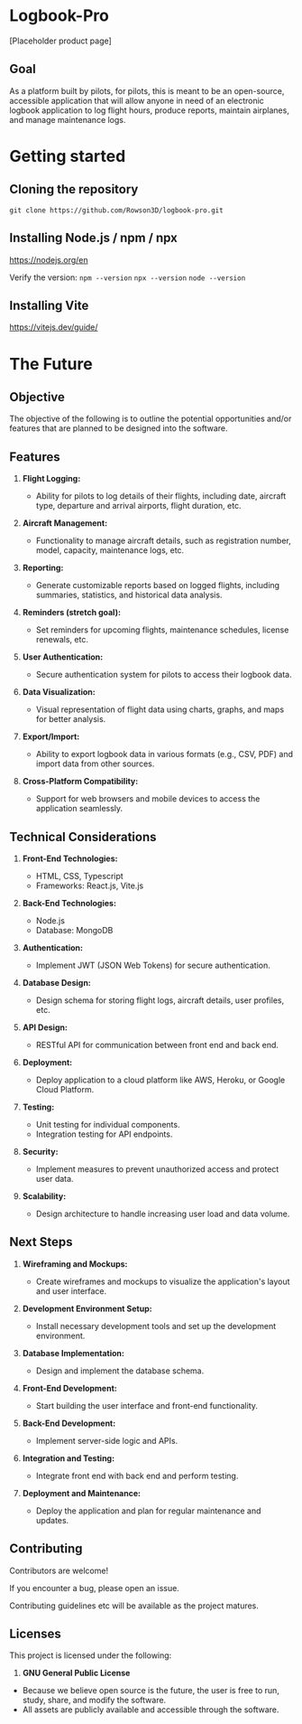 # Logbook-Pro
[Placeholder product page]

## Goal
As a platform built by pilots, for pilots, this is meant to be an open-source, accessible application that will allow anyone in need of an electronic logbook application to log flight hours, produce reports, maintain airplanes, and manage maintenance logs.

# Getting started

## Cloning the repository
```git clone https://github.com/Rowson3D/logbook-pro.git```

## Installing Node.js / npm / npx

https://nodejs.org/en

Verify the version:
```npm --version```
```npx --version```
```node --version```

## Installing Vite

https://vitejs.dev/guide/

# The Future

## Objective
The objective of the following is to outline the potential opportunities and/or features that are planned to be designed into the software.

## Features
1. **Flight Logging:**
   - Ability for pilots to log details of their flights, including date, aircraft type, departure and arrival airports, flight duration, etc.
   
2. **Aircraft Management:**
   - Functionality to manage aircraft details, such as registration number, model, capacity, maintenance logs, etc.

3. **Reporting:**
   - Generate customizable reports based on logged flights, including summaries, statistics, and historical data analysis.

4. **Reminders (stretch goal):**
   - Set reminders for upcoming flights, maintenance schedules, license renewals, etc.

5. **User Authentication:**
   - Secure authentication system for pilots to access their logbook data.

6. **Data Visualization:**
   - Visual representation of flight data using charts, graphs, and maps for better analysis.

7. **Export/Import:**
   - Ability to export logbook data in various formats (e.g., CSV, PDF) and import data from other sources.

8. **Cross-Platform Compatibility:**
   - Support for web browsers and mobile devices to access the application seamlessly.

## Technical Considerations
1. **Front-End Technologies:**
   - HTML, CSS, Typescript
   - Frameworks: React.js, Vite.js
   
2. **Back-End Technologies:**
   - Node.js
   - Database: MongoDB
   
3. **Authentication:**
   - Implement JWT (JSON Web Tokens) for secure authentication.
   
4. **Database Design:**
   - Design schema for storing flight logs, aircraft details, user profiles, etc.

5. **API Design:**
   - RESTful API for communication between front end and back end.
   
6. **Deployment:**
   - Deploy application to a cloud platform like AWS, Heroku, or Google Cloud Platform.
   
7. **Testing:**
   - Unit testing for individual components.
   - Integration testing for API endpoints.
   
8. **Security:**
   - Implement measures to prevent unauthorized access and protect user data.
   
9. **Scalability:**
   - Design architecture to handle increasing user load and data volume.

## Next Steps
1. **Wireframing and Mockups:**
   - Create wireframes and mockups to visualize the application's layout and user interface.
   
2. **Development Environment Setup:**
   - Install necessary development tools and set up the development environment.
   
3. **Database Implementation:**
   - Design and implement the database schema.
   
4. **Front-End Development:**
   - Start building the user interface and front-end functionality.
   
5. **Back-End Development:**
   - Implement server-side logic and APIs.
   
6. **Integration and Testing:**
   - Integrate front end with back end and perform testing.
   
7. **Deployment and Maintenance:**
   - Deploy the application and plan for regular maintenance and updates.

## Contributing
Contributors are welcome!

If you encounter a bug, please open an issue.

Contributing guidelines etc will be available as the project matures.

## Licenses
This project is licensed under the following:
1. **GNU General Public License**
- Because we believe open source is the future, the user is free to run, study, share, and modify the software.
- All assets are publicly available and accessible through the software.




